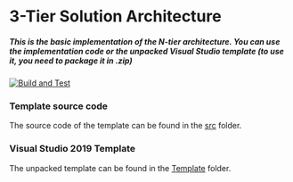 # 3-Tier Solution Architecture
##### _This is the basic implementation of the N-tier architecture. You can use the implementation code or the unpacked Visual Studio template (to use it, you need to package it in .zip)_
[![Build and Test](https://github.com/nantonov/3TierArchitectureSolutionTemplate/actions/workflows/build.yml/badge.svg)](https://github.com/nantonov/3TierArchitectureSolutionTemplate/actions/workflows/build.yml)

### Template source code
The source code of the template can be found in the [src](src) folder.

### Visual Studio 2019 Template
The unpacked template can be found in the [Template](Template) folder.
